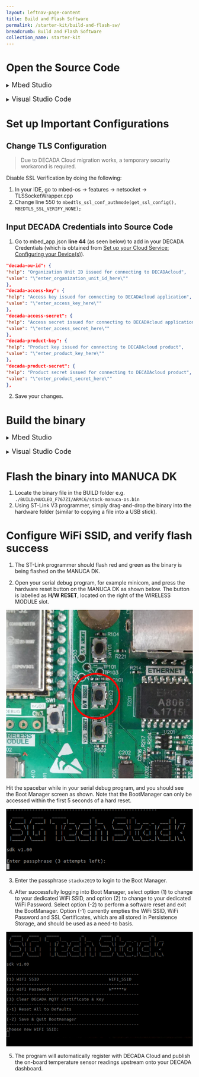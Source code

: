 ```yaml
---
layout: leftnav-page-content
title: Build and Flash Software
permalink: /starter-kit/build-and-flash-sw/
breadcrumb: Build and Flash Software
collection_name: starter-kit
---
```


# Open the Source Code

<details>
  <summary><font size=4>Mbed Studio</font size></summary>

  1. Open Mbed Studio and login using your Mbed account
  2. Go to File → Open Workspace → \<workspace_directory> (the workspace you have created in [Set up your Software Environment: Pulling the MANUCA OS into your IDE](/starter-kit/set-up-your-software-env/#Workspace))  
  3. On the top left, select **stack-manuca-os** as the Active program
</details>

<br>
<details>
  <summary><font size=4>Visual Studio Code</font size></summary>

  1. In VS Code, go to File → Open Workspace... → \<workspace_directory> (the workspace you have created in [Set up your Software Environment: Pulling the MANUCA OS into your IDE](/starter-kit/set-up-your-software-env/#Workspace))  
</details>

# Set up Important Configurations
## Change TLS Configuration

> Due to DECADA Cloud migration works, a temporary security workarond is required.  

Disable SSL Verification by doing the following:
1. In your IDE, go to mbed-os → features → netsocket → TLSSocketWrapper.cpp
2. Change line 550 to `mbedtls_ssl_conf_authmode(get_ssl_config(), MBEDTLS_SSL_VERIFY_NONE);`  

<a id="InputCredentials"></a>
## Input DECADA Credentials into Source Code

1. Go to mbed_app.json **line 44** (as seen below) to add in your DECADA Credentials (which is obtained from [Set up your Cloud Service: Configuring your Device(s)](/starter-kit/set-up-your-cloud-service/#DecadaCredentials)).

~~~json
"decada-ou-id": {
"help": "Organization Unit ID issued for connecting to DECADAcloud",
"value": "\"enter_organization_unit_id_here\""
},
"decada-access-key": {
"help": "Access key issued for connecting to DECADAcloud application",
"value": "\"enter_access_key_here\""
},
"decada-access-secret": {
"help": "Access secret issued for connecting to DECADAcloud application",
"value": "\"enter_access_secret_here\""
},
"decada-product-key": {
"help": "Product key issued for connecting to DECADAcloud product",
"value": "\"enter_product_key_here\""
},
"decada-product-secret": {
"help": "Product secret issued for connecting to DECADAcloud product",
"value": "\"enter_product_secret_here\""
},
~~~
2. Save your changes.

# Build the binary

<details>
  <summary><font size=4>Mbed Studio</font size></summary>

  1. In Mbed Studio, ensure target is set to **NUCLEO-F767ZI (NUCLEO_F767ZI)**
  2. We use C++11 as the standard for software development. Under Build profile, select **Import custom profiles**, then select **./tools/profiles/mbedstudio_release.json**
  ![mbed-studio](/images/manuca/build-and-flash/mbed_studio_setup_1.png)
  3. Click on the blue hammer icon on the left to build the source code.   
  If your build is successful, you should see something similar to the screenshot below:
  ![mbed-studio](/images/manuca/build-and-flash/mbed_studio_setup_2.png)
  The binary image will be located in `./BUILD/NUCLEO_F767ZI/ARMC6/stack-manuca-os.bin`

  **Running Unit Tests (Optional)**  
  In terminal (at the root of the repository), enter `mbed test -t GCC_ARM -m NUCLEO_F767ZI --profile ./tools/profiles/tiny_debug.json -n src-*,threads-*`

</details>

<br>
<details>
  <summary><font size=4>Visual Studio Code</font size></summary>

  2. In VS Code's terminal (or your regular terminal) enter `mbed compile --target NUCLEO_F767ZI --toolchain GCC_ARM --profile ./tools/profiles/tiny_debug.json` to compile
  ![vscode](/images/manuca/build-and-flash/vscode_setup_1.png)
  If your build was successful, you should see something similar to the screenshot below:
  ![vscode](/images/manuca/build-and-flash/vscode_setup_2.png)
  The binary image will be located in `./BUILD/NUCLEO_F767ZI/GCC_ARM-TINY_DEBUG/stack-manuca-os.bin`
  **Running Unit Tests (Optional)**  
  In terminal (at the root of the repository), enter `mbed test -t GCC_ARM -m NUCLEO_F767ZI --profile ./tools/profiles/tiny_debug.json -n src-*,threads-*`

</details>



# Flash the binary into MANUCA DK

1. Locate the binary file in the BUILD folder e.g. `./BUILD/NUCLEO_F767ZI/ARMC6/stack-manuca-os.bin`
2. Using ST-Link V3 programmer, simply drag-and-drop the binary into the hardware folder (similar to copying a file into a USB stick). 

# Configure WiFi SSID, and verify flash success

1. The ST-Link programmer should flash red and green as the binary is being flashed on the MANUCA DK.

2. Open your serial debug program, for example minicom, and press the hardware reset button on the MANUCA DK as shown below. The button is labelled as **H/W RESET**, located on the right of the WIRELESS MODULE slot.

<img class="small" src="/images/manuca/build-and-flash/hardware_reset_button.jpg" alt="hardware-reset">

Hit the spacebar while in your serial debug program, and you should see the Boot Manager screen as shown. Note that the BootManager can only be accessed within the first 5 seconds of a hard reset.

![boot](/images/manuca/build-and-flash/flash_success.png)

3. Enter the passphrase `stackx2019` to login to the Boot Manager.

4. After successfully logging into Boot Manager, select option (1) to change to your dedicated WiFi SSID, and option (2) to change to your dedicated WiFi Password. Select option (-2) to perform a software reset and exit the BootManager. Option (-1) currently empties the WiFi SSID, WiFi Password and SSL Certificates, which are all stored in Persistence Storage, and should be used as a need-to basis.

![wifi](/images/manuca/build-and-flash/bootmanager_changewifi.png)

5. The program will automatically register with DECADA Cloud and publish the on-board temperature sensor readings upstream onto your DECADA dashboard.

